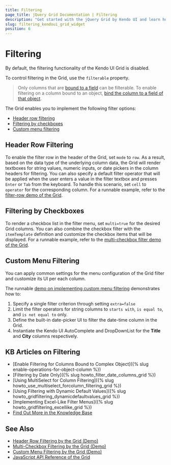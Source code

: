 ```yaml
---
title: Filtering
page_title: jQuery Grid Documentation | Filtering
description: "Get started with the jQuery Grid by Kendo UI and learn how to filter its data."
slug: filtering_kendoui_grid_widget
position: 6
---
```


# Filtering

By default, the filtering functionality of the Kendo UI Grid is disabled.

To control filtering in the Grid, use the `filterable` property.

> Only columns that are [bound to a field](https://docs.telerik.com/kendo-ui/api/javascript/ui/grid/configuration/columns.field) can be filterable. To enable filtering on a column bound to an object, [bind the column to a field of that object](https://docs.telerik.com/kendo-ui/knowledge-base/enable-operations-for-object-column).

The Grid enables you to implement the following filter options:
* [Header row filtering](#filtering-by-rows)
* [Filtering by checkboxes](#filtering-by-checkboxes)
* [Custom menu filtering](#custom-mennu-filtering)

## Header Row Filtering  

To enable the filter row in the header of the Grid, set `mode` to `row`. As a result, based on the data type of the underlying column data, the Grid will render textboxes for string values, numeric inputs, or date pickers in the column headers for filtering. You can also specify a default filter operator that will be applied when the user enters a value in the filter textbox and presses `Enter` or `Tab` from the keyboard. To handle this scenario, set `cell` to `operator` for the corresponding column. For a runnable example, refer to the [filter-row demo of the Grid](https://demos.telerik.com/kendo-ui/grid/filter-row).

## Filtering by Checkboxes

To render a checkbox list in the filter menu, set `multi=true` for the desired Grid columns. You can also combine the checkbox filter with the `itemTemplate` definition and customize the checkbox items that will be displayed. For a runnable example, refer to the [multi-checkbox filter demo of the Grid](https://demos.telerik.com/kendo-ui/grid/filter-multi-checkboxes).

## Custom Menu Filtering

You can apply common settings for the menu configuration of the Grid filter and customize its UI per each column.

The runnable [demo on implementing custom menu filtering](https://demos.telerik.com/kendo-ui/grid/filter-menu-customization) demonstrates how to:

1. Specify a single filter criterion through setting `extra=false`
1. Limit the filter operators for string columns to `starts with`, `is equal to`, and `is not equal to` only.
1. Define the built-in date-picker UI to filter the date-time column in the Grid.
1. Instantiate the Kendo UI AutoComplete and DropDownList for the **Title** and **City** columns respectively.

## KB Articles on Filtering

* [Enable Filtering for Columns Bound to Complex Object]({% slug enable-operations-for-object-column %})
* [Filtering by Date Only]({% slug howto_filter_date_columns_grid %})
* [Using MultiSelect for Column Filtering]({% slug howto_use_multiselect_forcolumn_filtering_grid %})
* [Using Filtering with Dynamic Default Values]({% slug howto_gridfiltering_dynamicdefaultvalues_grid %})
* [Implementing Excel-Like Filter Menus]({% slug howto_gridfiltering_excellike_grid %})
* [Find Out More in the Knowledge Base](/knowledge-base)

## See Also

* [Header Row Filtering by the Grid (Demo)](https://demos.telerik.com/kendo-ui/grid/filter-row)
* [Multi-Checkbox Filtering by the Grid (Demo)](https://demos.telerik.com/kendo-ui/grid/filter-multi-checkboxes)
* [Custom Menu Filtering by the Grid (Demo)](https://demos.telerik.com/kendo-ui/grid/filter-menu-customization)
* [JavaScript API Reference of the Grid](https://docs.telerik.com/kendo-ui/api/javascript/ui/grid)

